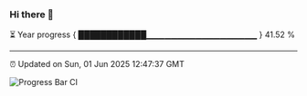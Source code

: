 ### Hi there 👋

⏳ Year progress { ████████████▁▁▁▁▁▁▁▁▁▁▁▁▁▁▁▁▁▁ } 41.52 %

---

⏰ Updated on Sun, 01 Jun 2025 12:47:37 GMT

![Progress Bar CI](https://github.com/ZhaoGui/ZhaoGui/workflows/Progress%20Bar%20CI/badge.svg)
